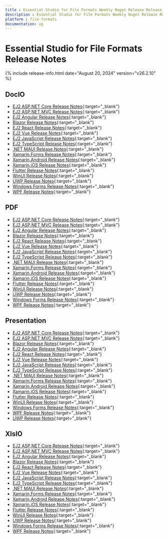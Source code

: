 ```yaml
---
title : Essential Studio for File Formats Weekly Nuget Release Release Notes  
description : Essential Studio for File Formats Weekly Nuget Release Release Notes  
platform : file-formats
documentation: ug
---
```


# Essential Studio for File Formats  Release Notes  

{% include release-info.html date="August 20, 2024" version="v26.2.10" %} 




## DocIO

* [EJ2 ASP.NET Core Release Notes](https://ej2.syncfusion.com/aspnetcore/documentation/release-notes/26.2.10#docio){:target="_blank"}
* [EJ2 ASP.NET MVC Release Notes](https://ej2.syncfusion.com/aspnetmvc/documentation/release-notes/26.2.10#docio){:target="_blank"}
* [EJ2 Angular Release Notes](https://ej2.syncfusion.com/angular/documentation/release-notes/26.2.10#docio){:target="_blank"}
* [Blazor Release Notes](https://blazor.syncfusion.com/documentation/release-notes/26.2.10#docio){:target="_blank"}
* [EJ2 React Release Notes](https://ej2.syncfusion.com/react/documentation/release-notes/26.2.10#docio){:target="_blank"}
* [EJ2 Vue  Release Notes](https://ej2.syncfusion.com/vue/documentation/release-notes/26.2.10#docio){:target="_blank"}
* [EJ2 JavaScript Release Notes](https://ej2.syncfusion.com/javascript/documentation/release-notes/26.2.10#docio){:target="_blank"}
* [EJ2 TypeScript Release Notes](https://ej2.syncfusion.com/documentation/release-notes/26.2.10#docio){:target="_blank"}
* [.NET MAUI Release Notes](/maui/release-notes/v26.2.10#docio){:target="_blank"}
* [Xamarin.Forms Release Notes](/xamarin/release-notes/v26.2.10#docio){:target="_blank"}
* [Xamarin.Android Release Notes](/xamarin-android/release-notes/v26.2.10#docio){:target="_blank"}
* [Xamarin.iOS Release Notes](/xamarin-ios/release-notes/v26.2.10#docio){:target="_blank"}
* [Flutter Release Notes](/flutter/release-notes/v26.2.10#docio){:target="_blank"}
* [WinUI Release Notes](/winui/release-notes/v26.2.10#docio){:target="_blank"}
* [UWP Release Notes](/uwp/release-notes/v26.2.10#docio){:target="_blank"}
* [Windows Forms Release Notes](/windowsforms/release-notes/v26.2.10#docio){:target="_blank"}
* [WPF Release Notes](/wpf/release-notes/v26.2.10#docio){:target="_blank"}



## PDF

* [EJ2 ASP.NET Core Release Notes](https://ej2.syncfusion.com/aspnetcore/documentation/release-notes/26.2.10#pdf){:target="_blank"}
* [EJ2 ASP.NET MVC Release Notes](https://ej2.syncfusion.com/aspnetmvc/documentation/release-notes/26.2.10#pdf){:target="_blank"}
* [EJ2 Angular Release Notes](https://ej2.syncfusion.com/angular/documentation/release-notes/26.2.10#pdf){:target="_blank"}
* [Blazor Release Notes](https://blazor.syncfusion.com/documentation/release-notes/26.2.10#pdf){:target="_blank"}
* [EJ2 React Release Notes](https://ej2.syncfusion.com/react/documentation/release-notes/26.2.10#pdf){:target="_blank"}
* [EJ2 Vue  Release Notes](https://ej2.syncfusion.com/vue/documentation/release-notes/26.2.10#pdf){:target="_blank"}
* [EJ2 JavaScript Release Notes](https://ej2.syncfusion.com/javascript/documentation/release-notes/26.2.10#pdf){:target="_blank"}
* [EJ2 TypeScript Release Notes](https://ej2.syncfusion.com/documentation/release-notes/26.2.10#pdf){:target="_blank"}
* [.NET MAUI Release Notes](/maui/release-notes/v26.2.10#pdf){:target="_blank"}
* [Xamarin.Forms Release Notes](/xamarin/release-notes/v26.2.10#pdf){:target="_blank"}
* [Xamarin.Android Release Notes](/xamarin-android/release-notes/v26.2.10#pdf){:target="_blank"}
* [Xamarin.iOS Release Notes](/xamarin-ios/release-notes/v26.2.10#pdf){:target="_blank"}
* [Flutter Release Notes](/flutter/release-notes/v26.2.10#pdf){:target="_blank"}
* [WinUI Release Notes](/winui/release-notes/v26.2.10#pdf){:target="_blank"}
* [UWP Release Notes](/uwp/release-notes/v26.2.10#pdf){:target="_blank"}
* [Windows Forms Release Notes](/windowsforms/release-notes/v26.2.10#pdf){:target="_blank"}
* [WPF Release Notes](/wpf/release-notes/v26.2.10#pdf){:target="_blank"}


## Presentation

* [EJ2 ASP.NET Core Release Notes](https://ej2.syncfusion.com/aspnetcore/documentation/release-notes/26.2.10#presentation){:target="_blank"}
* [EJ2 ASP.NET MVC Release Notes](https://ej2.syncfusion.com/aspnetmvc/documentation/release-notes/26.2.10#presentation){:target="_blank"}
* [Blazor Release Notes](https://blazor.syncfusion.com/documentation/release-notes/26.2.10#presentation){:target="_blank"}
* [EJ2 Angular Release Notes](https://ej2.syncfusion.com/angular/documentation/release-notes/26.2.10#presentation){:target="_blank"}
* [EJ2 React Release Notes](https://ej2.syncfusion.com/react/documentation/release-notes/26.2.10#presentation){:target="_blank"}
* [EJ2 Vue  Release Notes](https://ej2.syncfusion.com/vue/documentation/release-notes/26.2.10#presentation){:target="_blank"}
* [EJ2 JavaScript Release Notes](https://ej2.syncfusion.com/javascript/documentation/release-notes/26.2.10#presentation){:target="_blank"}
* [EJ2 TypeScript Release Notes](https://ej2.syncfusion.com/documentation/release-notes/26.2.10#presentation){:target="_blank"}
* [.NET MAUI Release Notes](/maui/release-notes/v26.2.10#presentation){:target="_blank"}
* [Xamarin.Forms Release Notes](/xamarin/release-notes/v26.2.10#presentation){:target="_blank"}
* [Xamarin.Android Release Notes](/xamarin-android/release-notes/v26.2.10#presentation){:target="_blank"}
* [Xamarin.iOS Release Notes](/xamarin-ios/release-notes/v26.2.10#presentation){:target="_blank"}
* [Flutter Release Notes](/flutter/release-notes/v26.2.10#presentation){:target="_blank"}
* [WinUI Release Notes](/winui/release-notes/v26.2.10#presentation){:target="_blank"}
* [Windows Forms Release Notes](/windowsforms/release-notes/v26.2.10#presentation){:target="_blank"}
* [WPF Release Notes](/wpf/release-notes/v26.2.10#presentation){:target="_blank"}
* [UWP Release Notes](/uwp/release-notes/v26.2.10#presentation){:target="_blank"}



## XlsIO

* [EJ2 ASP.NET Core Release Notes](https://ej2.syncfusion.com/aspnetcore/documentation/release-notes/26.2.10#xlsio){:target="_blank"}
* [EJ2 ASP.NET MVC Release Notes](https://ej2.syncfusion.com/aspnetmvc/documentation/release-notes/26.2.10#xlsio){:target="_blank"}
* [EJ2 Angular Release Notes](https://ej2.syncfusion.com/angular/documentation/release-notes/26.2.10#xlsio){:target="_blank"}
* [Blazor Release Notes](https://blazor.syncfusion.com/documentation/release-notes/26.2.10#xlsio){:target="_blank"}
* [EJ2 React Release Notes](https://ej2.syncfusion.com/react/documentation/release-notes/26.2.10#xlsio){:target="_blank"}
* [EJ2 Vue  Release Notes](https://ej2.syncfusion.com/vue/documentation/release-notes/26.2.10#xlsio){:target="_blank"}
* [EJ2 JavaScript Release Notes](https://ej2.syncfusion.com/javascript/documentation/release-notes/26.2.10#xlsio){:target="_blank"}
* [EJ2 TypeScript Release Notes](https://ej2.syncfusion.com/documentation/release-notes/26.2.10#xlsio){:target="_blank"}
* [.NET MAUI Release Notes](/maui/release-notes/v26.2.10#xlsio){:target="_blank"}
* [Xamarin.Forms Release Notes](/xamarin/release-notes/v26.2.10#xlsio){:target="_blank"}
* [Xamarin.Android Release Notes](/xamarin-android/release-notes/v26.2.10#xlsio){:target="_blank"}
* [Xamarin.iOS Release Notes](/xamarin-ios/release-notes/v26.2.10#xlsio){:target="_blank"}
* [Flutter Release Notes](/flutter/release-notes/v26.2.10#xlsio){:target="_blank"}
* [WinUI Release Notes](/winui/release-notes/v26.2.10#xlsio){:target="_blank"}
* [UWP Release Notes](/uwp/release-notes/v26.2.10#xlsio){:target="_blank"}
* [Windows Forms Release Notes](/windowsforms/release-notes/v26.2.10#xlsio){:target="_blank"}
* [WPF Release Notes](/wpf/release-notes/v26.2.10#xlsio){:target="_blank"}


